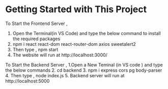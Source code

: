 # Getting Started with This Project

To Start the Frontend Server ,
1. Open the Terminal(in VS Code) and type the below command to install the required packages
2. npm i react react-dom react-router-dom axios sweetalert2
3. Then type , npm start
4. The website will run at http://localhost:3000/


To Start the Backend Server ,
1.Open a New Teminal (in VS code ) and type the below commands
2. cd backend
3. npm i express cors pg body-parser
4. Then type , node index.js
5. Backend server will run at http://localhost:5000
